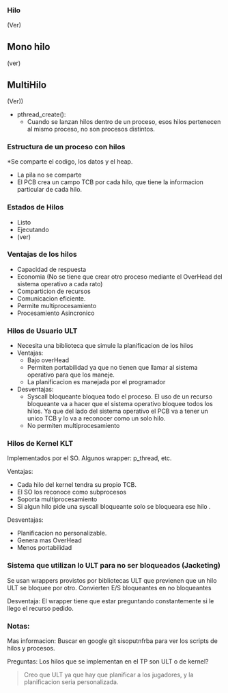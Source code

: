 ### Hilo
(Ver)

## Mono hilo
(ver)

## MultiHilo
(Ver))

* pthread_create():
	* Cuando se lanzan hilos dentro de un proceso, esos hilos pertenecen al mismo proceso, no son procesos distintos.
	
### Estructura de un proceso con hilos

*Se comparte el codigo, los datos y el heap.
* La pila no se comparte
* El PCB crea un campo TCB por cada hilo, que tiene la informacion particular de cada hilo.



### Estados de Hilos

* Listo
* Ejecutando
* (ver)

### Ventajas de los hilos

* Capacidad de respuesta
* Economia (No se tiene que crear otro proceso mediante el OverHead del sistema operativo a cada rato)
* Comparticion de recursos
* Comunicacion eficiente.
* Permite multiprocesamiento
* Procesamiento Asincronico

### Hilos de Usuario ULT

* Necesita una biblioteca que simule la planificacion de los hilos
* Ventajas: 
	* Bajo overHead
	* Permiten portabilidad ya que no tienen que llamar al sistema operativo para que los maneje.
	* La planificacion es manejada por el programador
* Desventajas:
	* Syscall bloqueante bloquea todo el proceso. El uso de un recurso bloqueante va a hacer que el sistema operativo bloquee todos los hilos. Ya que del lado del sistema operativo el PCB va a tener un unico TCB y lo va a reconocer como un solo hilo.
	* No permiten multiprocesamiento


### Hilos de Kernel KLT

Implementados por el SO.
Algunos wrapper: p_thread, etc.

Ventajas:

* Cada hilo del kernel tendra su propio TCB.
* El SO los reconoce como subprocesos
* Soporta multiprocesamiento
* Si algun hilo pide una syscall bloqueante
solo se bloqueara ese hilo .

Desventajas:
* Planificacion no personalizable.
* Genera mas OverHead
* Menos portabilidad


### Sistema que utilizan lo ULT para no ser bloqueados (Jacketing)

Se usan wrappers provistos por bibliotecas ULT que previenen que un hilo ULT se bloquee por otro.
Convierten E/S bloqueantes en no bloqueantes

Desventaja: El wrapper tiene que estar preguntando constantemente si le llego el recurso pedido.


### Notas:

Mas informacion: Buscar en google git sisoputnfrba para ver los scripts de hilos y procesos.


Preguntas:
Los hilos que se implementan en el TP son ULT o de kernel?
> Creo que ULT ya que hay que planificar a los jugadores, y la planificacion seria personalizada.
